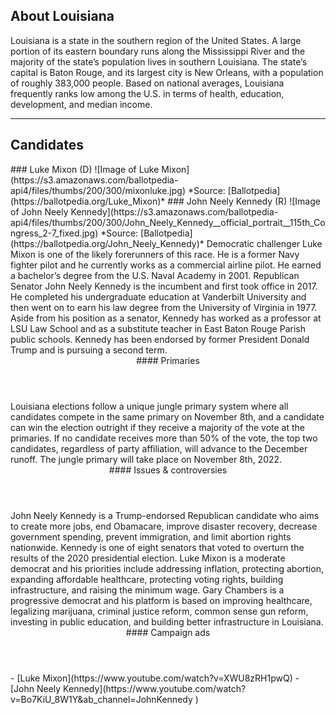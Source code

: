 ## About Louisiana

Louisiana is a state in the southern region of the United States. A large portion of its eastern boundary runs along the Mississippi River and the majority of the state’s population lives in southern Louisiana. The state’s capital is Baton Rouge, and its largest city is New Orleans, with a population of roughly 383,000 people. Based on national averages, Louisiana frequently ranks low among the U.S. in terms of health, education, development, and median income.

---

## Candidates

<Grid>
  <Box>
    ### Luke Mixon (D)
    ![Image of Luke Mixon](https://s3.amazonaws.com/ballotpedia-api4/files/thumbs/200/300/mixonluke.jpg)
    *Source: [Ballotpedia](https://ballotpedia.org/Luke_Mixon)*
  </Box>
  <Box>
    ### John Neely Kennedy (R)
    ![Image of John Neely Kennedy](https://s3.amazonaws.com/ballotpedia-api4/files/thumbs/200/300/John_Neely_Kennedy__official_portrait__115th_Congress_2-7_fixed.jpg)
    *Source: [Ballotpedia](https://ballotpedia.org/John_Neely_Kennedy)*
  </Box>

  <Box>
    Democratic challenger Luke Mixon is one of the likely forerunners of this
    race. He is a former Navy fighter pilot and he currently works as a commercial
    airline pilot. He earned a bachelor’s degree from the U.S. Naval Academy in
    2001.
  </Box>
  <Box>
    Republican Senator John Neely Kennedy is the incumbent and first took office in 2017. He completed his undergraduate education at Vanderbilt University and then went on to earn his law degree from the University of Virginia in 1977. Aside from his position as a senator, Kennedy has worked as a professor at LSU Law School and as a substitute teacher in East Baton Rouge Parish public schools. Kennedy has been endorsed by former President Donald Trump and is pursuing a second term.
  </Box>

  <Header>
    #### Primaries
  </Header>
  <WideBox>
    Louisiana elections follow a unique jungle primary system where all candidates
    compete in the same primary on November 8th, and a candidate can win the
    election outright if they receive a majority of the vote at the primaries. If
    no candidate receives more than 50% of the vote, the top two candidates,
    regardless of party affiliation, will advance to the December runoff. The
    jungle primary will take place on November 8th, 2022.
  </WideBox>

  <Header>
    #### Issues & controversies
  </Header>

  <WideBox>
    John Neely Kennedy is a Trump-endorsed Republican candidate who aims to create more jobs, end Obamacare, improve disaster recovery, decrease government spending, prevent immigration, and limit abortion rights nationwide. Kennedy is one of eight senators that voted to overturn the results of the 2020 presidential election.
    Luke Mixon is a moderate democrat and his priorities include addressing inflation, protecting abortion, expanding affordable healthcare, protecting voting rights, building infrastructure, and raising the minimum wage.
    Gary Chambers is a progressive democrat and his platform is based on improving healthcare, legalizing marijuana, criminal justice reform, common sense gun reform, investing in public education, and building better infrastructure in Louisiana.
  </WideBox>
 
  <Header>
    #### Campaign ads
  </Header>
  <Box>
    - [Luke Mixon](https://www.youtube.com/watch?v=XWU8zRH1pwQ)
  </Box>
  <Box>
    - [John Neely Kennedy](https://www.youtube.com/watch?v=Bo7KiU_8W1Y&ab_channel=JohnKennedy )
  </Box>
</Grid>
